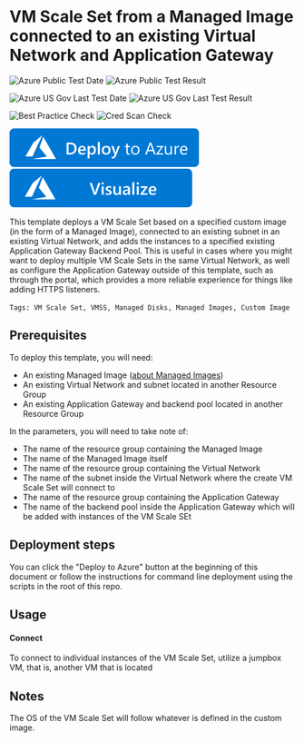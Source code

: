 # VM Scale Set from a Managed Image connected to an existing Virtual Network and Application Gateway

![Azure Public Test Date](https://azurequickstartsservice.blob.core.windows.net/badges/201-vmss-custom-image-existing-vnet-existing-app-gateway/PublicLastTestDate.svg)
![Azure Public Test Result](https://azurequickstartsservice.blob.core.windows.net/badges/201-vmss-custom-image-existing-vnet-existing-app-gateway/PublicDeployment.svg)

![Azure US Gov Last Test Date](https://azurequickstartsservice.blob.core.windows.net/badges/201-vmss-custom-image-existing-vnet-existing-app-gateway/FairfaxLastTestDate.svg)
![Azure US Gov Last Test Result](https://azurequickstartsservice.blob.core.windows.net/badges/201-vmss-custom-image-existing-vnet-existing-app-gateway/FairfaxDeployment.svg)

![Best Practice Check](https://azurequickstartsservice.blob.core.windows.net/badges/201-vmss-custom-image-existing-vnet-existing-app-gateway/BestPracticeResult.svg)
![Cred Scan Check](https://azurequickstartsservice.blob.core.windows.net/badges/201-vmss-custom-image-existing-vnet-existing-app-gateway/CredScanResult.svg)

[![Deploy To Azure](https://raw.githubusercontent.com/Azure/azure-quickstart-templates/master/1-CONTRIBUTION-GUIDE/images/deploytoazure.svg?sanitize=true)]("https://portal.azure.com/#create/Microsoft.Template/uri/https%3A%2F%2Fraw.githubusercontent.com%2FAzure%2Fazure-quickstart-templates%2Fmaster%2F201-vmss-custom-image-existing-vnet-existing-app-gateway%2Fazuredeploy.json")
[![Visualize](https://raw.githubusercontent.com/Azure/azure-quickstart-templates/master/1-CONTRIBUTION-GUIDE/images/visualizebutton.svg?sanitize=true)]("http://armviz.io/#/?load=https%3A%2F%2Fraw.githubusercontent.com%2FAzure%2Fazure-quickstart-templates%2Fmaster%2F201-vmss-custom-image-existing-vnet-existing-app-gateway%2Fazuredeploy.json")

This template deploys a VM Scale Set based on a specified custom image (in the
form of a Managed Image), connected to an existing subnet in an existing Virtual
Network, and adds the instances to a specified existing Application Gateway
Backend Pool. This is useful in cases where you might want to deploy multiple VM
Scale Sets in the same Virtual Network, as well as configure the Application
Gateway outside of this template, such as through the portal, which provides a
more reliable experience for things like adding HTTPS listeners.

`Tags: VM Scale Set, VMSS, Managed Disks, Managed Images, Custom Image`

## Prerequisites

To deploy this template, you will need:

- An existing Managed Image
  ([about Managed Images](https://docs.microsoft.com/en-us/azure/virtual-machines/virtual-machines-windows-capture-image-resource))
- An existing Virtual Network and subnet located in another Resource Group
- An existing Application Gateway and backend pool located in another Resource
  Group

In the parameters, you will need to take note of:

- The name of the resource group containing the Managed Image
- The name of the Managed Image itself
- The name of the resource group containing the Virtual Network
- The name of the subnet inside the Virtual Network where the create VM Scale
  Set will connect to
- The name of the resource group containing the Application Gateway
- The name of the backend pool inside the Application Gateway which will be
  added with instances of the VM Scale SEt

## Deployment steps

You can click the "Deploy to Azure" button at the beginning of this document or
follow the instructions for command line deployment using the scripts in the
root of this repo.

## Usage

#### Connect

To connect to individual instances of the VM Scale Set, utilize a jumpbox VM,
that is, another VM that is located

## Notes

The OS of the VM Scale Set will follow whatever is defined in the custom image.
